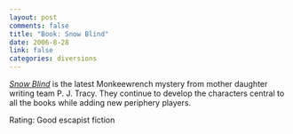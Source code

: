 ```yaml
--- 
layout: post
comments: false
title: "Book: Snow Blind"
date: 2006-8-28
link: false
categories: diversions
---
```

<i><a href="http://www.amazon.com/gp/product/039915339X/sr=8-1/qid=1156770106/ref=pd_bbs_1/102-5933203-3104141?ie=UTF8" title="Snow Blind">Snow Blind</a></i> is the latest Monkeewrench mystery from mother daughter writing team P. J. Tracy. They continue to develop the characters central to all the books while adding new periphery players.

Rating: Good escapist fiction
